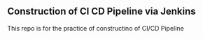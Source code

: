 ## Construction of CI CD Pipeline via Jenkins 

This repo is for the practice of constructino of CI/CD Pipeline
